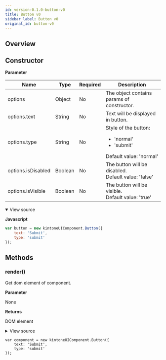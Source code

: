 ```yaml
---
id: version-0.1.0-button-v0
title: Button v0
sidebar_label: Button v0
original_id: button-v0
---
```


## Overview

## Constructor
**Parameter**

| Name| Type| Required| Description |
| --- | --- | --- | --- |
|options|Object|No|The object contains params of constructor.|
|options.text|String|No|Text will be displayed in button.|
|options.type|String|No|Style of the button: <ul><li> 'normal' </li><li> 'submit' </li></ul> Default value: 'normal'|
|options.isDisabled|Boolean|No|The button will be disabled. <br> Default value: 'false'|
|options.isVisible|Boolean|No|The button will be visible. <br>  Default value: 'true'|

<details class="tab-container" open>
<Summary>View source</Summary>

**Javascript**
```javascript
var button = new kintoneUIComponent.Button({
    text: 'Submit',
    type: 'submit'
});
```
</details>

## Methods
### render()
Get dom element of component.

**Parameter**

None

**Returns**

DOM element

<details class="tab-container">
<Summary>View source</Summary>

**Javascript**
```javascript sandbox_kuc-button-js-m4ox583098
var button = new kintoneUIComponent.Button({
    text: 'Submit', 
    type: "submit"
});
var body = document.getElementsByTagName("BODY")[0];
body.appendChild(button.render());
```
</details>

```KUCComponentRenderer {"id":"btn_render"}
var component = new kintoneUIComponent.Button({
    text: 'Submit',
    type: 'submit'
});
```